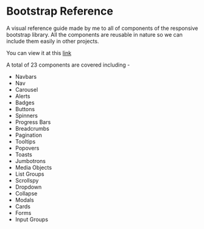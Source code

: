 # Bootstrap Reference
A visual reference guide made by me to all of components of the responsive bootstrap library. All the components are reusable in nature so we can include them easily in other projects.

You can view it at this [link](https://fatehak.github.io/Bootstrap-Reference/)

A total of 23 components are covered including - 

  * Navbars
  * Nav
  * Carousel
  * Alerts
  * Badges
  * Buttons
  * Spinners
  * Progress Bars
  * Breadcrumbs
  * Pagination
  * Tooltips
  * Popovers
  * Toasts
  * Jumbotrons
  * Media Objects
  * List Groups
  * Scrollspy
  * Dropdown
  * Collapse
  * Modals
  * Cards
  * Forms
  * Input Groups
